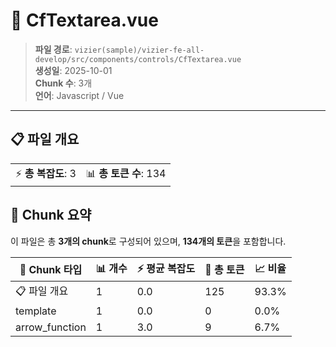 # 📄 CfTextarea.vue

> **파일 경로**: `vizier(sample)/vizier-fe-all-develop/src/components/controls/CfTextarea.vue`  
> **생성일**: 2025-10-01  
> **Chunk 수**: 3개  
> **언어**: Javascript / Vue
---


## 📋 파일 개요

| | |
|--|--|
| ⚡ **총 복잡도**: 3 | 📊 **총 토큰 수**: 134 |






## 🧩 Chunk 요약

이 파일은 총 **3개의 chunk**로 구성되어 있으며, **134개의 토큰**을 포함합니다.

| 🧩 Chunk 타입 | 📊 개수 | ⚡ 평균 복잡도 | 📝 총 토큰 | 📈 비율 |
|---------------|--------|-------------|----------|--------|
| 📋 파일 개요 | 1 | 0.0 | 125 | 93.3% |
| template | 1 | 0.0 | 0 | 0.0% |
| arrow_function | 1 | 3.0 | 9 | 6.7% |

